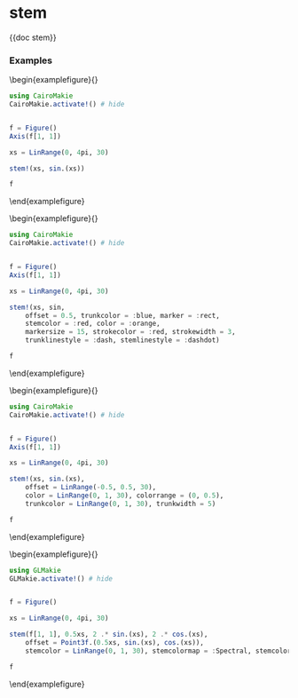 # stem

{{doc stem}}

### Examples

\begin{examplefigure}{}
```julia
using CairoMakie
CairoMakie.activate!() # hide


f = Figure()
Axis(f[1, 1])

xs = LinRange(0, 4pi, 30)

stem!(xs, sin.(xs))

f
```
\end{examplefigure}

\begin{examplefigure}{}
```julia
using CairoMakie
CairoMakie.activate!() # hide


f = Figure()
Axis(f[1, 1])

xs = LinRange(0, 4pi, 30)

stem!(xs, sin,
    offset = 0.5, trunkcolor = :blue, marker = :rect,
    stemcolor = :red, color = :orange,
    markersize = 15, strokecolor = :red, strokewidth = 3,
    trunklinestyle = :dash, stemlinestyle = :dashdot)

f
```
\end{examplefigure}

\begin{examplefigure}{}
```julia
using CairoMakie
CairoMakie.activate!() # hide


f = Figure()
Axis(f[1, 1])

xs = LinRange(0, 4pi, 30)

stem!(xs, sin.(xs),
    offset = LinRange(-0.5, 0.5, 30),
    color = LinRange(0, 1, 30), colorrange = (0, 0.5),
    trunkcolor = LinRange(0, 1, 30), trunkwidth = 5)

f
```
\end{examplefigure}

\begin{examplefigure}{}
```julia
using GLMakie
GLMakie.activate!() # hide


f = Figure()

xs = LinRange(0, 4pi, 30)

stem(f[1, 1], 0.5xs, 2 .* sin.(xs), 2 .* cos.(xs),
    offset = Point3f.(0.5xs, sin.(xs), cos.(xs)),
    stemcolor = LinRange(0, 1, 30), stemcolormap = :Spectral, stemcolorrange = (0, 0.5))

f
```
\end{examplefigure}
